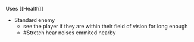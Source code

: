 Uses [[Health]]

- Standard enemy
	- see the player if they are within their field of vision for long enough
	- #Stretch hear noises emmited nearby